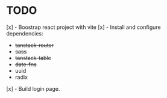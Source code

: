 # TODO

[x] - Boostrap react project with vite
[x] - Install and configure dependencies:

- ~~tanstack-router~~
- ~~sass~~
- ~~tanstack-table~~
- ~~date-fns~~
- uuid
- radix

[x] - Build login page.
